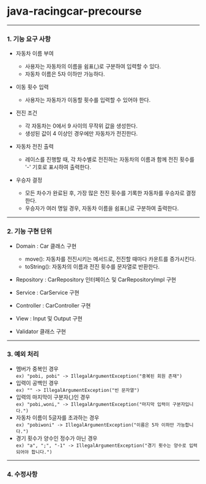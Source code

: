 # java-racingcar-precourse
----------

### 1. 기능 요구 사항
* 자동차 이름 부여
    - 사용자는 자동차의 이름을 쉼표(,)로 구분하여 입력할 수 있다.
    - 자동차 이름은 5자 이하만 가능하다.

* 이동 횟수 입력
    - 사용자는 자동차가 이동할 횟수를 입력할 수 있어야 한다.

* 전진 조건
    - 각 자동차는 0에서 9 사이의 무작위 값을 생성한다.
    - 생성된 값이 4 이상인 경우에만 자동차가 전진한다.

* 자동차 전진 출력
    - 레이스를 진행할 때, 각 차수별로 전진하는 자동차의 이름과 함께 전진 횟수를 '-' 기호로 표시하여 출력한다.

* 우승자 결정
    - 모든 차수가 완료된 후, 가장 많은 전진 횟수를 기록한 자동차를 우승자로 결정한다.
    - 우승자가 여러 명일 경우, 자동차 이름을 쉼표(,)로 구분하여 출력한다.


----------

### 2. 기능 구현 단위

* Domain : Car 클래스 구현
    - move(): 자동차를 전진시키는 메서드로, 전진할 때마다 카운트를 증가시킨다.
    - toString(): 자동차의 이름과 전진 횟수를 문자열로 반환한다.

* Repository : CarRepository 인터페이스 및 CarRepositoryImpl 구현
    

* Service : CarService 구현
    

* Controller : CarController 구현
    

* View : Input 및 Output 구현
    

* Validator 클래스 구현
    

---------
### 3. 예외 처리

* 멤버가 중복인 경우  
  ``` ex) "pobi, pobi" -> IllegalArgumentException("중복된 회원 존재") ```
* 입력이 공백인 경우  
  ``` ex) "" -> IllegalArgumentException("빈 문자열") ```
* 입력의 마지막이 구분자(,)인 경우  
  ``` ex) "pobi,woni," -> IllegalArgumentException("마지막 입력이 구분자입니다.") ```
* 자동차 이름이 5글자를 초과하는 경우  
  ``` ex) "pobiwoni" -> IllegalArgumentException("이름은 5자 이하만 가능합니다.") ```
* 경기 횟수가 양수인 정수가 아닌 경우  
  ``` ex) "a", ";", "-1" -> IllegalArgumentException("경기 횟수는 양수로 입력되어야 합니다.") ```

---------
### 4. 수정사항

    